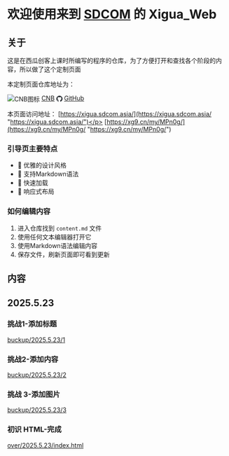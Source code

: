 # 欢迎使用来到 [SDCOM](https://www.sdcom.asia/ "https://www.sdcom.asia/") 的 Xigua_Web

## 关于
这是在西瓜创客上课时所编写的程序的仓库，为了方便打开和查找各个阶段的内容，所以做了这个定制页面</p>
本定制页面仓库地址为：</p>
<img src="https://cnb.cool/images/favicon.png" style="height: 1em; vertical-align: middle;" alt="CNB图标"> [CNB](https://cnb.cool/SDCOM_code/xigua/web "https://cnb.cool/SDCOM_code/xigua/web") 
<img src="pic/github-favicon.png" style="height: 1em; vertical-align: middle;" alt="GitHub图标"> [GitHub](https://github.com/SDCOM-0415/xigua "https://github.com/SDCOM-0415/xigua") </p>
本页面访问地址：
[https://xigua.sdcom.asia/](https://xigua.sdcom.asia/ "https://xigua.sdcom.asia/")</p>
[https://xg9.cn/my/MPn0g/](https://xg9.cn/my/MPn0g/ "https://xg9.cn/my/MPn0g/")

### 引导页主要特点
- 🎨 优雅的设计风格
- 📝 支持Markdown语法
- 🚀 快速加载
- 📱 响应式布局

### 如何编辑内容
1. 进入仓库找到 `content.md` 文件
2. 使用任何文本编辑器打开它
3. 使用Markdown语法编辑内容
4. 保存文件，刷新页面即可看到更新

## 内容
## 2025.5.23
### 挑战1-添加标题
[buckup/2025.5.23/1](buckup/2025.5.23/1/ "buckup/2025.5.23/1")

### 挑战2-添加内容
[buckup/2025.5.23/2](buckup/2025.5.23/2/ "buckup/2025.5.23/2")

### 挑战 3-添加图片
[buckup/2025.5.23/3](buckup/2025.5.23/3/ "buckup/2025.5.23/3")

### 初识 HTML-完成
[over/2025.5.23/index.html](over/2025.5.23/index.html "over/2025.5.23")